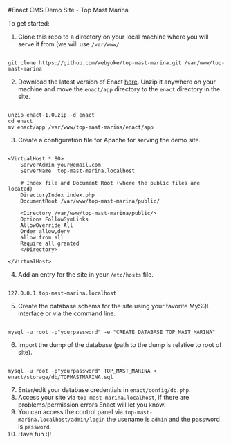 #Enact CMS Demo Site - Top Mast Marina

To get started:

1. Clone this repo to a directory on your local machine where you will serve it from (we will use `/var/www/`.
  ```

  git clone https://github.com/webyoke/top-mast-marina.git /var/www/top-mast-marina

  ```
2. Download the latest version of Enact [here](https://enactcms.com/download). Unzip it anywhere on your machine
   and move the `enact/app` directory to the `enact` directory in the site.
  ```

  unzip enact-1.0.zip -d enact
  cd enact
  mv enact/app /var/www/top-mast-marina/enact/app

  ```
3. Create a configuration file for Apache for serving the demo site.
  ```

  <VirtualHost *:80>
      ServerAdmin your@email.com 
      ServerName  top-mast-marina.localhost
      
      # Index file and Document Root (where the public files are located)
      DirectoryIndex index.php
      DocumentRoot /var/www/top-mast-marina/public/
      
      <Directory /var/www/top-mast-marina/public/>
      Options FollowSymLinks 
      AllowOverride All
      Order allow,deny
      allow from all
      Require all granted
      </Directory>
  
  </VirtualHost>

  ```
4. Add an entry for the site in your `/etc/hosts` file.
  ```

  127.0.0.1 top-mast-marina.localhost

  ```
5. Create the database schema for the site using your favorite MySQL interface or via the command line.
  ```

  mysql -u root -p"yourpassword" -e "CREATE DATABASE TOP_MAST_MARINA"

  ```
6. Import the dump of the database (path to the dump is relative to root of site).
  ```

  mysql -u root -p"yourpassword" TOP_MAST_MARINA < enact/storage/db/TOPMASTMARINA.sql

  ```
7. Enter/edit your database credentials in `enact/config/db.php`.
8. Access your site via `top-mast-marina.localhost`, if there are problems/permission errors Enact will let you know.
9. You can access the control panel via `top-mast-marina.localhost/admin/login` the usename is `admin` and the
   password is `password`. 
10. Have fun :]!
